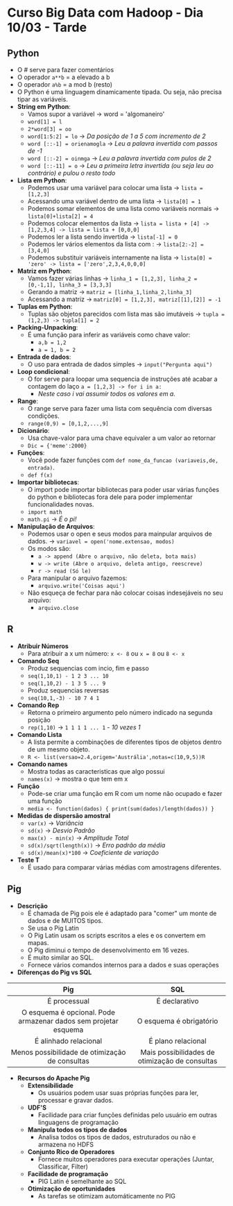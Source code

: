 # **Curso Big Data com Hadoop - Dia 10/03 - Tarde**
## Python
  * O # serve para fazer comentários
  * O operador `a**b` = a elevado a b
  * O operador `a%b` = a mod b (resto)
  * O Python é uma linguagem dinamicamente tipada. Ou seja, não precisa tipar as variáveis.
  * **String em Python**:
    * Vamos supor a variável -> word = 'algomaneiro'
    * `word[1] = l`
    * `2*word[3] = oo`
    * `word[1:5:2] = lo` -> *Da posição de 1 a 5 com incremento de 2*
    * `word [::-1] = orienamogla` -> *Leu a palavra invertida com passos de -1*
    * `word [::-2] = oinmga` -> *Leu a palavra invertida com pulos de 2*
    * `word [::-11] = o` -> *Leu a primeira letra invertida (ou seja leu ao contrário) e pulou o resto todo*
  * **Lista em Python**:
    * Podemos usar uma variável para colocar uma lista -> `lista = [1,2,3]`
    * Acessando uma variável dentro de uma lista -> `lista[0] = 1`
    * Podemos somar elementos de uma lista como variáveis normais -> `lista[0]+lista[2] = 4`
    * Podemos colocar elementos da lista -> `lista = lista + [4] -> [1,2,3,4] -> lista = lista + [0,0,0]`
    * Podemos ler a lista sendo invertida -> `lista[-1] = 0`
    * Podemos ler vários elementos da lista com : -> `lista[2:-2] = [3,4,0]`
    * Podemos substituir variáveis internamente na lista -> `lista[0] = 'zero' -> lista = ['zero',2,3,4,0,0,0]`
  * **Matriz em Python**:
    * Vamos fazer várias linhas -> `linha_1 = [1,2,3], linha_2 = [0,-1,1], linha_3 = [3,3,3]`
    * Gerando a matriz -> `matriz = [linha_1,linha_2,linha_3]`
    * Acessando a matriz -> `matriz[0] = [1,2,3], matriz[[1],[2]] = -1`
  * **Tuplas em Python**:
    * Tuplas são objetos parecidos com lista mas são imutáveis -> `tupla = (1,2,3) -> tupla[1] = 2`
  * **Packing-Unpacking**:
    * É uma função para inferir as variáveis como chave valor:
      * `a,b = 1,2`
      * `a = 1, b = 2`
  * **Entrada de dados**:
    * O uso para entrada de dados simples -> `input("Pergunta aqui")`
  * **Loop condicional**:
    * O for serve para loopar uma sequencia de instruções até acabar a contagem do laço `a = [1,2,3] -> for i in a:`
      * *Neste caso i vai assumir todos os valores em a.*
  * **Range**:
    * O range serve para fazer uma lista com sequência com diversas condições.
    * `range(0,9) = [0,1,2,...,9]`
  * **Dicionário**:
    * Usa chave-valor para uma chave equivaler a um valor ao retornar
    * `Dic = {'meme':2000}`
  * **Funções**:
    * Você pode fazer funções com `def nome_da_funcao (variaveis,de, entrada)`.
    * `def f(x)`
  * **Importar bibliotecas**:
    * O import pode importar bibliotecas para poder usar várias funções do python e bibliotecas fora dele para poder implementar funcionalidades novas.
    * `import math`
    * `math.pi` -> *É o pi!*
  * **Manipulação de Arquivos**:
    * Podemos usar o open e seus modos para mainpular arquivos de dados. -> `variavel = open('nome.extensao, modos)`
    * Os modos são:
      * `a -> append (Abre o arquivo, não deleta, bota mais)`
      * `w -> write (Abre o arquivo, deleta antigo, reescreve)`
      * `r -> read (Só le)`
    * Para manipular o arquivo fazemos:
      * `arquivo.write('Coisas aqui')`
    * Não esqueça de fechar para não colocar coisas indesejáveis no seu arquivo:
      * `arquivo.close`
## R
  * **Atribuir Números**
    * Para atribuir a x um número: `x <- 8` ou `x = 8` ou `8 <- x`
  * **Comando Seq**
    * Produz sequencias com incio, fim e passo
    * `seq(1,10,1) - 1 2 3 ... 10`
    * `seq(1,10,2) - 1 3 5 ... 9`
    * Produz sequencias reversas
    * `seq(10,1,-3) - 10 7 4 1`
  * **Comando Rep**
    * Retorna o primeiro argumento pelo número indicado na segunda posição
    * `rep(1,10)` -> `1 1 1 1 ... 1` - *10 vezes 1*
  * **Comando Lista**
    * A lista permite a combinações de diferentes tipos de objetos dentro de um mesmo objeto.
    * `R <- list(versao=2.4,origem='Austrália',notas=c(10,9,5))R`
  * **Comando names**
    * Mostra todas as caracteristicas que algo possui
    * `names(x)` -> mostra o que tem em x
  * **Função**
    * Pode-se criar uma função em R com um nome não ocupado e fazer uma função
    * `media <- function(dados)
      {
      print(sum(dados)/length(dados))
      }`
  * **Medidas de dispersão amostral**
    * `var(x)` -> *Variância*
    * `sd(x)` -> *Desvio Padrão*
    * `max(x) - min(x)` -> *Amplitude Total*
    * `sd(x)/sqrt(length(x))` -> *Erro padrão da média*
    * `sd(x)/mean(x)*100` -> *Coeficiente de variação*
  * **Teste T**
    * É usado para comparar várias médias com amostragens diferentes.
## Pig
  * **Descrição**
    * É chamada de Pig pois ele é adaptado para "comer" um monte de dados e de MUITOS tipos.
    * Se usa o Pig Latin
    * O Pig Latin usam os scripts escritos a eles e os convertem em mapas.
    * O Pig diminui o tempo de desenvolvimento em 16 vezes.
    * É muito similar ao SQL.
    * Fornece vários comandos internos para a dados e suas operações
  * **Diferenças do Pig vs SQL**

|Pig|SQL|
|:---------------------------------------------------------------:|:----------------------------------------------:|
|É processual|É declarativo|
|O esquema é opcional. Pode armazenar dados sem projetar esquema|O esquema é obrigatório|
|É alinhado relacional|É plano relacional|
|Menos possibilidade de otimização de consultas| Mais possibilidades de otimização de consultas 	|

  * **Recursos do Apache Pig**
    * **Extensibilidade**
      * Os usuários podem usar suas próprias funções para ler, processar e gravar dados.
    * **UDF'S**
      * Facilidade para criar funções definidas pelo usuário em outras linguagens de programação
    * **Manipula todos os tipos de dados**
      * Analisa todos os tipos de dados, estruturados ou não e armazena no HDFS
    * **Conjunto Rico de Operadores**
      * Fornece muitos operadores para executar operações (Juntar, Classificar, Filter)
    * **Facilidade de programação**
      * PIG Latin é semelhante ao SQL
    * **Otimização de oportunidades**
      * As tarefas se otimizam automáticamente no PIG
     



    
  
    
  
